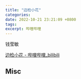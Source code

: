 ```yaml
---
title: "边检小花"
categories: 
date: 2022-10-21 23:21:09 +0800
tags: 
excerpt: 哔哩哔哩
---
```


钱莹敏

[边检小花 - 哔哩哔哩_bilibili](https://space.bilibili.com/206123398)


















## Misc





